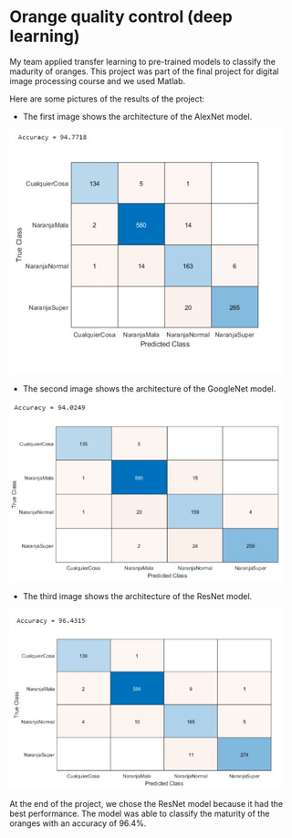 <link rel="stylesheet" href="css/markdown.css">

# Orange quality control (deep learning)

My team applied transfer learning to pre-trained models to classify the madurity of oranges. This project was part of the final project for digital image processing course and we used Matlab.

Here are some pictures of the results of the project:

- The first image shows the architecture of the AlexNet model.
<img src="content/file2/pictures/alexnet.jpg" alt="alexnet" width="480"/>
<br>

- The second image shows the architecture of the GoogleNet model.
<img src="content/file2/pictures/google.jpg" alt="google" width="480"/>
<br>

- The third image shows the architecture of the ResNet model.
<img src="content/file2/pictures/resnet.jpg" alt="resnet" width="480"/>
<br>

At the end of the project, we chose the ResNet model because it had the best performance. The model was able to classify the maturity of the oranges with an accuracy of 96.4%.